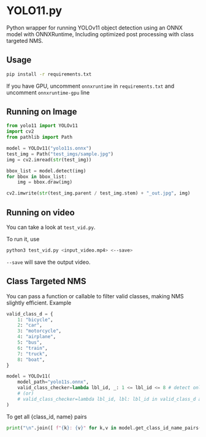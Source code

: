 # YOLO11.py

Python wrapper for running YOLOv11 object detection using an ONNX model with ONNXRuntime, Including optimized post processing with class targeted NMS.

## Usage

```sh
pip install -r requirements.txt
```
If you have GPU, uncomment `onnxruntime` in `requirements.txt` and uncomment `onnxruntime-gpu` line

## Running on Image

```python
from yolo11 import YOLOv11
import cv2
from pathlib import Path

model = YOLOv11("yolo11s.onnx")
test_img = Path("test_imgs/sample.jpg")
img = cv2.imread(str(test_img))

bbox_list = model.detect(img)
for bbox in bbox_list:
    img = bbox.draw(img)

cv2.imwrite(str(test_img.parent / test_img.stem) + "_out.jpg", img)
```

## Running on video

You can take a look at `test_vid.py`.

To run it, use
```sh
python3 test_vid.py <input_video.mp4> <--save>
```
`--save` will save the output video.

## Class Targeted NMS

You can pass a function or callable to filter valid classes, making NMS slightly efficient. Example

```python
valid_class_d = {
    1: "bicycle",
    2: "car",
    3: "motorcycle",
    4: "airplane",
    5: "bus",
    6: "train",
    7: "truck",
    8: "boat",
}

model = YOLOv11(
    model_path="yolo11s.onnx",
    valid_class_checker=lambda lbl_id, _: 1 <= lbl_id <= 8 # detect only vehicles
    # (or)
    # valid_class_checker=lambda lbl_id, lbl: lbl_id in valid_class_d and lbl == valid_class_d[lbl_id]
)
```
To get all {class_id, name} pairs
```python
print("\n".join([ f"{k}: {v}" for k,v in model.get_class_id_name_pairs().items() ]))
```
